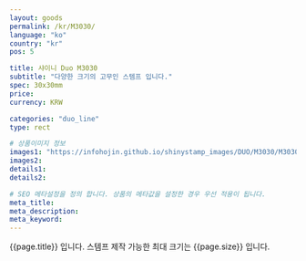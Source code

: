 ```yaml
---
layout: goods
permalink: /kr/M3030/
language: "ko"
country: "kr"
pos: 5

title: 샤이니 Duo M3030
subtitle: "다양한 크기의 고무인 스템프 입니다."
spec: 30x30mm
price:
currency: KRW

categories: "duo_line"
type: rect

# 상품이미지 정보
images1: "https://infohojin.github.io/shinystamp_images/DUO/M3030/M3030_1.jpg"
images2:
details1:
details2:    

# SEO 메타설정을 정의 합니다. 상품의 메타값을 설정한 경우 우선 적용이 됩니다.
meta_title: 
meta_description:
meta_keyword:
---
```


{{page.title}} 입니다. 스템프 제작 가능한 최대 크기는 {{page.size}} 입니다.